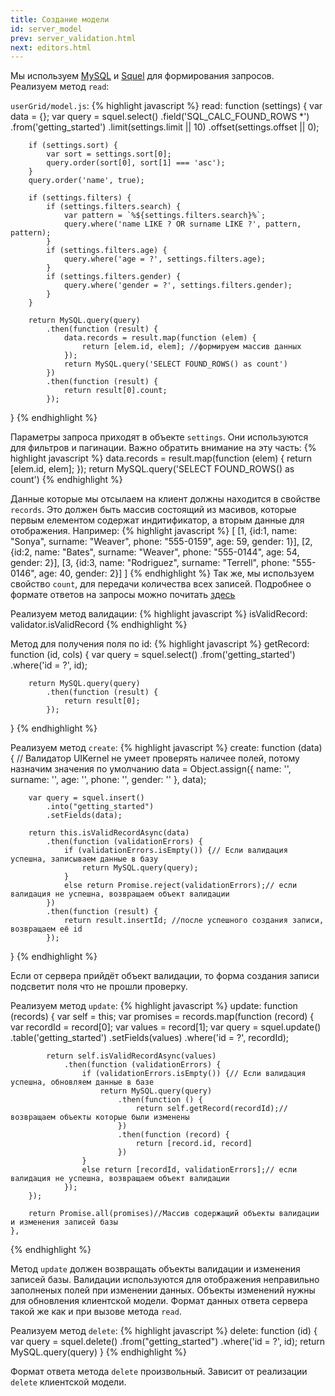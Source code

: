```yaml
---
title: Создание модели
id: server_model
prev: server_validation.html
next: editors.html
---
```


Мы используем [MySQL](https://github.com/mysqljs/mysql) и [Squel](https://hiddentao.com/squel/) для формирования запросов.<br>
Реализуем метод `read`:

`userGrid/model.js`:
{% highlight javascript %}
read: function (settings) {
        var data = {};
        var query = squel.select()
            .field('SQL_CALC_FOUND_ROWS *')
            .from('getting_started')
            .limit(settings.limit || 10)
            .offset(settings.offset || 0);

        if (settings.sort) {
            var sort = settings.sort[0];
            query.order(sort[0], sort[1] === 'asc');
        }
        query.order('name', true);

        if (settings.filters) {
            if (settings.filters.search) {
                var pattern = `%${settings.filters.search}%`;
                query.where('name LIKE ? OR surname LIKE ?', pattern, pattern);
            }
            if (settings.filters.age) {
                query.where('age = ?', settings.filters.age);
            }
            if (settings.filters.gender) {
                query.where('gender = ?', settings.filters.gender);
            }
        }

        return MySQL.query(query)
            .then(function (result) {
                data.records = result.map(function (elem) {
                    return [elem.id, elem]; //формируем массив данных
                });
                return MySQL.query('SELECT FOUND_ROWS() as count')
            })
            .then(function (result) {
                return result[0].count;
            });
}
{% endhighlight %}

Параметры запроса приходят в объекте `settings`. Они используются для фильтров и пагинации.
Важно обратить внимание на эту часть:
{% highlight javascript %}
data.records = result.map(function (elem) {
                    return [elem.id, elem];
                });
                return MySQL.query('SELECT FOUND_ROWS() as count')
{% endhighlight %}

Данные которые мы отсылаем на клиент должны находится в свойстве `records`.
Это должен быть массив состоящий из масивов, которые первым елементом содержат индитификатор, а вторым данные для отображения.
Например:
{% highlight javascript %}
[
   [1, {id:1, name: "Sonya", surname: "Weaver", phone: "555-0159", age: 59, gender: 1}],
   [2, {id:2, name: "Bates", surname: "Weaver", phone: "555-0144", age: 54, gender: 2}],
   [3, {id:3, name: "Rodriguez", surname: "Terrell", phone: "555-0146", age: 40, gender: 2}]
]
{% endhighlight %}
Так же, мы используем свойство `count`, для передачи количества всех записей.
Подробнее о формате ответов на запросы можно почитать [здесь](/docs/grid-interface.html)

Реализуем метод валидации:
{% highlight javascript %}
isValidRecord: validator.isValidRecord
{% endhighlight %}

Метод для получения поля по id:
{% highlight javascript %}
getRecord: function (id, cols) {
        var query = squel.select()
            .from('getting_started')
            .where('id = ?', id);

        return MySQL.query(query)
            .then(function (result) {
                return result[0];
            });
}
{% endhighlight %}

Реализуем метод `create`:
{% highlight javascript %}
create: function (data) {
// Валидатор UIKernel не умеет проверять наличее полей, потому назначим значения по умолчанию
        data = Object.assign({
            name: '',
            surname: '',
            age: '',
            phone: '',
            gender: ''
        }, data);

        var query = squel.insert()
            .into("getting_started")
            .setFields(data);

        return this.isValidRecordAsync(data)
            .then(function (validationErrors) {
                if (validationErrors.isEmpty()) {// Если валидация успешна, записываем данные в базу
                    return MySQL.query(query);
                }
                else return Promise.reject(validationErrors);// если валидация не успешна, возвращаем объект валидации
            })
            .then(function (result) {
                return result.insertId; //после успешного создания записи, возвращаем её id
            });
}
{% endhighlight %}

Если от сервера прийдёт объект валидации, то форма создания записи подсветит поля что не прошли проверку.

Реализуем метод `update`:
{% highlight javascript %}
update: function (records) {
        var self = this;
        var promises = records.map(function (record) {
            var recordId = record[0];
            var values = record[1];
            var query = squel.update()
                .table('getting_started')
                .setFields(values)
                .where('id = ?', recordId);

            return self.isValidRecordAsync(values)
                .then(function (validationErrors) {
                    if (validationErrors.isEmpty()) {// Если валидация успешна, обновляем данные в базе
                        return MySQL.query(query)
                            .then(function () {
                                return self.getRecord(recordId);//возвращаем объекты которые были изменены
                            })
                            .then(function (record) {
                                return [record.id, record]
                            })
                    }
                    else return [recordId, validationErrors];// если валидация не успешна, возвращаем объект валидации
                });
        });

        return Promise.all(promises)//Массив содержащий объекты валидации и изменения записей базы
    },
{% endhighlight %}

Метод `update` должен возвращать объекты валидации и изменения записей базы.
Валидации используются для отображения неправильно заполненых полей при изменении данных.
Объекты изменений нужны для обновления клиентской модели.
Формат данных ответа сервера такой же как и при вызове метода `read`.

Реализуем метод `delete`:
{% highlight javascript %}
 delete: function (id) {
        var query = squel.delete()
            .from("getting_started")
            .where('id = ?', id);
        return MySQL.query(query)
    }
{% endhighlight %}

Формат ответа метода `delete` произвольный. Зависит от реализации `delete` клиентской модели.